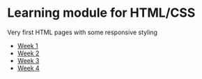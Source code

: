 
# Learning module for HTML/CSS

Very first HTML pages with some responsive styling

- [Week 1](https://hakanergin.github.io/hyf-html-css/week0)
- [Week 2](https://hakanergin.github.io/hyf-html-css/week1)
- [Week 3](https://hakanergin.github.io/hyf-html-css/week2)
- [Week 4](https://hakanergin.github.io/hyf-html-css/week3)
